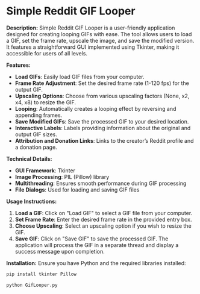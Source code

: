 # Simple Reddit GIF Looper

**Description:**
Simple Reddit GIF Looper is a user-friendly application designed for creating looping GIFs with ease. The tool allows users to load a GIF, set the frame rate, upscale the image, and save the modified version. It features a straightforward GUI implemented using Tkinter, making it accessible for users of all levels.

**Features:**
- **Load GIFs**: Easily load GIF files from your computer.
- **Frame Rate Adjustment**: Set the desired frame rate (1-120 fps) for the output GIF.
- **Upscaling Options**: Choose from various upscaling factors (None, x2, x4, x8) to resize the GIF.
- **Looping**: Automatically creates a looping effect by reversing and appending frames.
- **Save Modified GIFs**: Save the processed GIF to your desired location.
- **Interactive Labels**: Labels providing information about the original and output GIF sizes.
- **Attribution and Donation Links**: Links to the creator’s Reddit profile and a donation page.

**Technical Details:**
- **GUI Framework**: Tkinter
- **Image Processing**: PIL (Pillow) library
- **Multithreading**: Ensures smooth performance during GIF processing
- **File Dialogs**: Used for loading and saving GIF files

**Usage Instructions:**
1. **Load a GIF**: Click on "Load GIF" to select a GIF file from your computer.
2. **Set Frame Rate**: Enter the desired frame rate in the provided entry box.
3. **Choose Upscaling**: Select an upscaling option if you wish to resize the GIF.
4. **Save GIF**: Click on "Save GIF" to save the processed GIF. The application will process the GIF in a separate thread and display a success message upon completion.

**Installation:**
Ensure you have Python and the required libraries installed:

```python
pip install tkinter Pillow

python GifLooper.py
